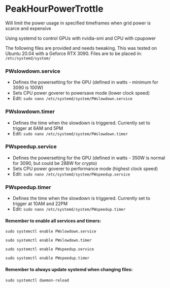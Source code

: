 # PeakHourPowerTrottle
Will limit the power usage in specified timeframes when grid power is scarce and expensive

Using systemd to control GPUs with nvidia-smi and CPU with cpupower

The following files are provided and needs tweaking. This was tested on Ubuntu 20.04 with a Geforce RTX 3090. Files are to be placed in: 
`/etc/systemd/system/`

### PWslowdown.service
- Defines the powersetting for the GPU (defined in watts - minimum for 3090 is 100W)
- Sets CPU power goverer to powersave mode (lower clock speed)
- Edit: `sudo nano /etc/systemd/system/PWslowdown.service` 

### PWslowdown.timer
- Defines the time when the slowdown is triggered. Currently set to trigger at 6AM and 5PM  
- Edit: `sudo nano /etc/systemd/system/PWslowdown.timer`


### PWspeedup.service
- Defines the powersetting for the GPU (defined in watts - 350W is normal for 3090, but could be 288W for crypto)
- Sets CPU power goverer to performance mode (highest clock speed)
- Edit: `sudo nano /etc/systemd/system/PWspeedup.service` 

### PWspeedup.timer
- Defines the time when the slowdown is triggered. Currently set to trigger at 10AM and 22PM  
- Edit: `sudo nano /etc/systemd/system/PWspeedup.timer`


#### Remember to enable all services and timers:
`sudo systemctl enable PWslowdown.service`


`sudo systemctl enable PWslowdown.timer`


`sudo systemctl enable PWspeedup.service`


`sudo systemctl enable PWspeedup.timer`

#### Remember to always update systemd when changing files:
`sudo systemctl daemon-reload`
